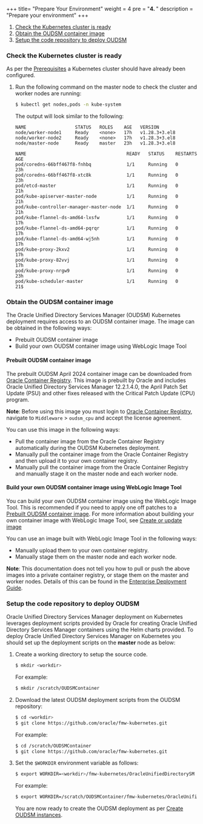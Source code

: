 +++
title=  "Prepare Your Environment"
weight = 4
pre = "<b>4. </b>"
description = "Prepare your environment"
+++


1. [Check the Kubernetes cluster is ready](#check-the-kubernetes-cluster-is-ready)
1. [Obtain the OUDSM container image](#obtain-the-oudsm-container-image)
1. [Setup the code repository to deploy OUDSM](#setup-the-code-repository-to-deploy-oudsm)


### Check the Kubernetes cluster is ready

As per the [Prerequisites](../prerequisites/#system-requirements-for-oracle-unified-directory-services-manager-on-kubernetes) a Kubernetes cluster should have already been configured.

1. Run the following command on the master node to check the cluster and worker nodes are running:

   ```bash
   $ kubectl get nodes,pods -n kube-system
   ```

   The output will look similar to the following:

   ```
   NAME                  STATUS   ROLES    AGE   VERSION
   node/worker-node1     Ready    <none>   17h   v1.28.3+3.el8
   node/worker-node2     Ready    <none>   17h   v1.28.3+3.el8
   node/master-node      Ready    master   23h   v1.28.3+3.el8

   NAME                                     READY   STATUS    RESTARTS   AGE
   pod/coredns-66bff467f8-fnhbq             1/1     Running   0          23h
   pod/coredns-66bff467f8-xtc8k             1/1     Running   0          23h
   pod/etcd-master                          1/1     Running   0          21h
   pod/kube-apiserver-master-node           1/1     Running   0          21h
   pod/kube-controller-manager-master-node  1/1     Running   0          21h
   pod/kube-flannel-ds-amd64-lxsfw          1/1     Running   0          17h
   pod/kube-flannel-ds-amd64-pqrqr          1/1     Running   0          17h
   pod/kube-flannel-ds-amd64-wj5nh          1/1     Running   0          17h
   pod/kube-proxy-2kxv2                     1/1     Running   0          17h
   pod/kube-proxy-82vvj                     1/1     Running   0          17h
   pod/kube-proxy-nrgw9                     1/1     Running   0          23h
   pod/kube-scheduler-master                1/1     Running   0          21$
   ```

### Obtain the OUDSM container image

The Oracle Unified Directory Services Manager (OUDSM) Kubernetes deployment requires access to an OUDSM container image. The image can be obtained in the following ways:

- Prebuilt OUDSM container image
- Build your own OUDSM container image using WebLogic Image Tool

#### Prebuilt OUDSM container image


The prebuilt OUDSM April 2024 container image can be downloaded from [Oracle Container Registry](https://container-registry.oracle.com). This image is prebuilt by Oracle and includes Oracle Unified Directory Services Manager 12.2.1.4.0, the April Patch Set Update (PSU) and other fixes released with the Critical Patch Update (CPU) program.

**Note**: Before using this image you must login to [Oracle Container Registry](https://container-registry.oracle.com), navigate to `Middleware` > `oudsm_cpu` and accept the license agreement.

You can use this image in the following ways:

- Pull the container image from the Oracle Container Registry automatically during the OUDSM Kubernetes deployment.
- Manually pull the container image from the Oracle Container Registry and then upload it to your own container registry.
- Manually pull the container image from the Oracle Container Registry and manually stage it on the master node and each worker node.

#### Build your own OUDSM container image using WebLogic Image Tool

You can build your own OUDSM container image using the WebLogic Image Tool. This is recommended if you need to apply one off patches to a [Prebuilt OUDSM container image](#prebuilt-oudsm-container-image). For more information about building your own container image with WebLogic Image Tool, see [Create or update image](../create-or-update-image/)

You can use an image built with WebLogic Image Tool in the following ways:

- Manually upload them to your own container registry.
- Manually stage them on the master node and each worker node.

**Note**: This documentation does not tell you how to pull or push the above images into a private container registry, or stage them on the master and worker nodes. Details of this can be found in the [Enterprise Deployment Guide](https://docs.oracle.com/en/middleware/fusion-middleware/12.2.1.4/ikedg/procuring-software-enterprise-deployment.html).


### Setup the code repository to deploy OUDSM

Oracle Unified Directory Services Manager deployment on Kubernetes leverages deployment scripts provided by Oracle for creating Oracle Unified Directory Services Manager containers using the Helm charts provided.  To deploy Oracle Unified Directory Services Manager on Kubernetes you should set up the deployment scripts on the **master** node as below:

1. Create a working directory to setup the source code.

   ```bash
   $ mkdir <workdir>
   ```

   For example:

   ```bash
   $ mkdir /scratch/OUDSMContainer
   ```

1. Download the latest OUDSM deployment scripts from the OUDSM repository:

   ```bash
   $ cd <workdir>
   $ git clone https://github.com/oracle/fmw-kubernetes.git
   ```
   
   For example:
   
   ```bash
   $ cd /scratch/OUDSMContainer
   $ git clone https://github.com/oracle/fmw-kubernetes.git
   ```

1. Set the `$WORKDIR` environment variable as follows:

   ```bash
   $ export WORKDIR=<workdir>/fmw-kubernetes/OracleUnifiedDirectorySM
   ```
   
   For example:

   ```bash
   $ export WORKDIR=/scratch/OUDSMContainer/fmw-kubernetes/OracleUnifiedDirectorySM
   ```

   You are now ready to create the OUDSM deployment as per [Create OUDSM instances](../create-oudsm-instances).










